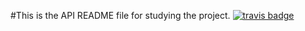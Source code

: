 #This is the API README file for studying the project.
[![travis badge](https://img.shields.io/travis/:user/:repo.svg)](https://blog.mwaysolutions.com/2014/06/05/10-best-practices-for-better-restful-api/)